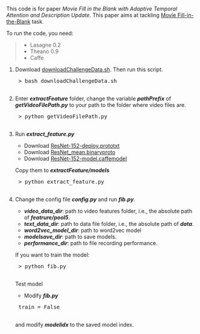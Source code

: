 This code is for paper *Movie Fill in the Blank with Adaptive Temporal Attention and Description Update*. This paper aims at tackling [Movie Fill-in-the-Blank](https://sites.google.com/site/describingmovies/lsmdc-2016/movie-fill-in-the-blank) task.

To run the code, you need:
> * Lasagne 0.2
> * Theano 0.9
> * Caffe

1. Download [downloadChallengeData.sh](http://datasets.d2.mpi-inf.mpg.de/movieDescription/protected/lsmdc2016/downloadChallengeData.sh). Then run this script.
    <pre class=”brush: shell; gutter: true;”>
    > bash downloadChallengeData.sh
    </pre>

2. Enter ***extractFeature*** folder, change the variable ***pathPrefix*** of ***getVideoFilePath.py*** to your path to the folder where video files are.
    <pre class=”brush: shell; gutter: true;”>
    > python getVideoFilePath.py
    </pre>

3. Run ***extract_feature.py***
    * Download [ResNet-152-deploy.prototxt](https://github.com/KaimingHe/deep-residual-networks/tree/master/prototxt)
    * Download [ResNet_mean.binaryproto](https://onedrive.live.com/?authkey=%21AAFW2-FVoxeVRck&id=4006CBB8476FF777%2117887&cid=4006CBB8476FF777)
    * Download [ResNet-152-model.caffemodel](https://onedrive.live.com/?authkey=%21AAFW2-FVoxeVRck&id=4006CBB8476FF777%2117887&cid=4006CBB8476FF777)
    
    Copy them to ***extractFeature/models***
    <pre class=”brush: shell; gutter: true;”>
    > python extract_feature.py
    </pre>

4. Change the config file ***config.py*** and run ***fib.py***.
    * ***video_data_dir***: path to video features folder, i.e., the  absolute path of ***featrure/pool5***.
    * ***text_data_dir***: path to data file folder, i.e., the absolute path of ***data***.
    * ***word2vec_model_dir***: path to word2vec model
    * ***modelsave_dir***: path to save models.
    * ***performance_dir***: path to file recording performance.

    If you want to train the model:
    <pre class=”brush: shell; gutter: true;”>
    > python fib.py
    </pre>

    Test model
    * Modify ***fib.py***
    <pre class=”brush: python; gutter: true;”>
    train = False
    </pre>
    and modify ***modelidx*** to the saved model index.
